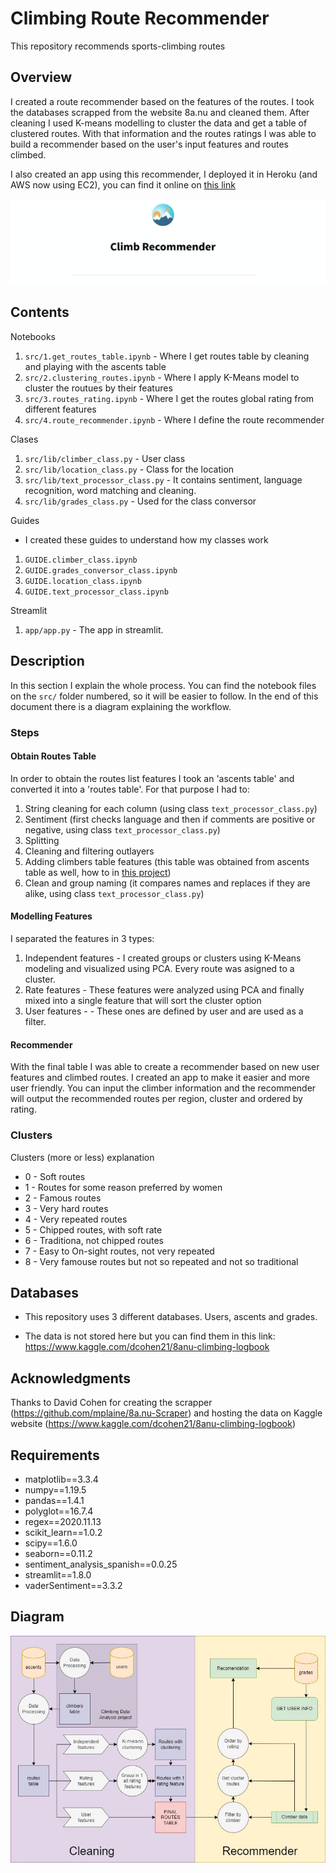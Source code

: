 # Climbing Route Recommender

This repository recommends sports-climbing routes

## Overview

I created a route recommender based on the features of the routes. I took the databases scrapped from the website 8a.nu and cleaned them. After cleaning I used K-means modelling to cluster the data and get a table of clustered routes. With that information and the routes ratings I was able to build a recommender based on the user's input features and routes climbed.

I also created an app using this recommender, I deployed it in Heroku (and AWS now using EC2), you can find it online on [this link](https://route-recommender-app-eu.herokuapp.com/)

![App_gif](img/app_gif.gif)

## Contents

Notebooks
1. `src/1.get_routes_table.ipynb` - Where I get routes table by cleaning and playing with the ascents table
2. `src/2.clustering_routes.ipynb` - Where I apply K-Means model to cluster the routues by their features
3. `src/3.routes_rating.ipynb` - Where I get the routes global rating from different features
4. `src/4.route_recommender.ipynb` - Where I define the route recommender

Clases
1. `src/lib/climber_class.py` - User class
2. `src/lib/location_class.py` - Class for the location
3. `src/lib/text_processor_class.py` - It contains sentiment, language recognition, word matching and cleaning. 
4. `src/lib/grades_class.py` - Used for the class conversor

Guides
- I created these guides to understand how my classes work
1. `GUIDE.climber_class.ipynb`
2. `GUIDE.grades_conversor_class.ipynb` 
3. `GUIDE.location_class.ipynb`
4. `GUIDE.text_processor_class.ipynb`

Streamlit
1. `app/app.py` - The app in streamlit.

## Description

In this section I explain the whole process. You can find the notebook files on the `src/` folder numbered, so it will be easier to follow. In the end of this document there is a diagram explaining the workflow.

### Steps
#### Obtain Routes Table
In order to obtain the routes list features I took an 'ascents table' and converted it into a 'routes table'. For that purpose I had to:
1. String cleaning for each column (using class `text_processor_class.py`)
2. Sentiment (first checks language and then if comments are positive or negative, using class `text_processor_class.py`)
3. Splitting
4. Cleaning and filtering outlayers
5. Adding climbers table features (this table was obtained from ascents table as well, how to in [this project](https://github.com/jordi-zaragoza/Climbing-Data-Analysis))
6. Clean and group naming (it compares names and replaces if they are alike, using class `text_processor_class.py`)

#### Modelling Features
I separated the features in 3 types:
1. Independent features - I created groups or clusters using K-Means modeling and visualized using PCA. Every route was asigned to a cluster.
2. Rate features - These features were analyzed using PCA and finally mixed into a single feature that will sort the cluster option
3. User features - - These ones are defined by user and are used as a filter. 

#### Recommender
With the final table I was able to create a recommender based on new user features and climbed routes. I created an app to make it easier and more user friendly. You can input the climber information and the recommender will output the recommended routes per region, cluster and ordered by rating.

### Clusters 
Clusters (more or less) explanation
- 0 - Soft routes
- 1 - Routes for some reason preferred by women
- 2 - Famous routes 
- 3 - Very hard routes
- 4 - Very repeated routes
- 5 - Chipped routes, with soft rate
- 6 - Traditiona, not chipped routes
- 7 - Easy to On-sight routes, not very repeated
- 8 - Very famouse routes but not so repeated and not so traditional


## Databases

- This repository uses 3 different databases. Users, ascents and grades.

- The data is not stored here but you can find them in this link: https://www.kaggle.com/dcohen21/8anu-climbing-logbook


## Acknowledgments
Thanks to David Cohen for creating the scrapper (https://github.com/mplaine/8a.nu-Scraper) and hosting the data on Kaggle website (https://www.kaggle.com/dcohen21/8anu-climbing-logbook)


## Requirements
- matplotlib==3.3.4
- numpy==1.19.5
- pandas==1.4.1
- polyglot==16.7.4
- regex==2020.11.13
- scikit_learn==1.0.2
- scipy==1.6.0
- seaborn==0.11.2
- sentiment_analysis_spanish==0.0.25
- streamlit==1.8.0
- vaderSentiment==3.3.2

## Diagram

![Route Recommender diagram](img/diagram.jpg)

